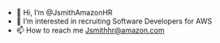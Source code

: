 - 👋 Hi, I’m @JsmithAmazonHR
- 👀 I’m interested in recruiting Software Developers for AWS 
- 📫 How to reach me Jsmithhr@amazon.com


<!---
JsmithAmazonHR/JsmithAmazonHR is a ✨ special ✨ repository because its `README.md` (this file) appears on your GitHub profile.
You can click the Preview link to take a look at your changes.
--->
